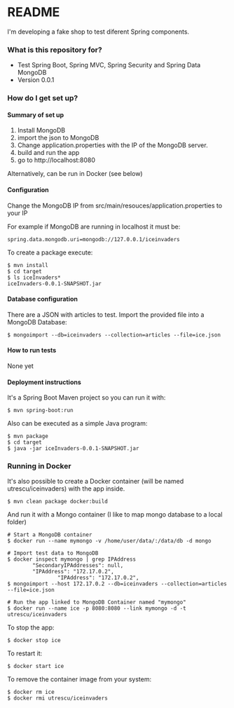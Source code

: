 # README #

I'm developing a fake shop to test diferent Spring components.

### What is this repository for? ###

* Test Spring Boot, Spring MVC, Spring Security and Spring Data MongoDB
* Version 0.0.1

### How do I get set up? ###

#### Summary of set up

1. Install MongoDB
2. import the json to MongoDB  
3. Change application.properties with the IP of the MongoDB server. 
3. build and run the app
4. go to http://localhost:8080

Alternatively, can be run in Docker (see below)

#### Configuration
Change the MongoDB IP from src/main/resouces/application.properties to your IP

For example if MongoDB are running in localhost it must be:
    
    spring.data.mongodb.uri=mongodb://127.0.0.1/iceinvaders
    
To create a package execute: 

    $ mvn install
    $ cd target
    $ ls iceInvaders*
    iceInvaders-0.0.1-SNAPSHOT.jar

#### Database configuration

There are a JSON with articles to test. Import the provided file into a MongoDB Database: 

    $ mongoimport --db=iceinvaders --collection=articles --file=ice.json

#### How to run tests

None yet

#### Deployment instructions

It's a Spring Boot Maven project so you can run it with:

    $ mvn spring-boot:run

Also can be executed as a simple Java program:
   
    $ mvn package
    $ cd target
    $ java -jar iceInvaders-0.0.1-SNAPSHOT.jar


### Running in Docker
It's also possible to create a Docker container (will be named utrescu/iceinvaders) with the app inside.

    $ mvn clean package docker:build

And run it with a Mongo container (I like to map mongo database to a local folder)

    # Start a MongoDB container
    $ docker run --name mymongo -v /home/user/data/:/data/db -d mongo    
    
    # Import test data to MongoDB
    $ docker inspect mymongo | grep IPAddress
            "SecondaryIPAddresses": null,
            "IPAddress": "172.17.0.2",
                    "IPAddress": "172.17.0.2",
    $ mongoimport --host 172.17.0.2 --db=iceinvaders --collection=articles --file=ice.json
    
    # Run the app linked to MongoDB Container named "mymongo"    
    $ docker run --name ice -p 8080:8080 --link mymongo -d -t utrescu/iceinvaders 

To stop the app: 

    $ docker stop ice
    
To restart it: 

    $ docker start ice

To remove the container image from your system: 

    $ docker rm ice
    $ docker rmi utrescu/iceinvaders

    

